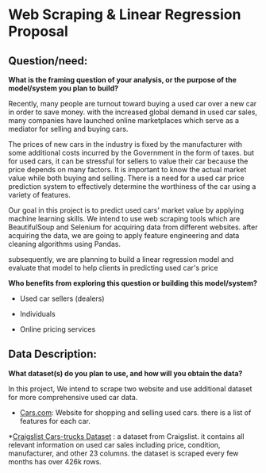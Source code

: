 # Web Scraping & Linear Regression  Proposal



## Question/need:

**What is the framing question of your analysis, or the purpose of the model/system you plan to build?**

Recently, many people are turnout toward buying a used car over a new car in order to save money.  with the increased global demand in used car sales, many companies have launched online marketplaces which serve as a mediator for selling and buying cars.

The prices of new cars in the industry is fixed by the manufacturer with some additional costs incurred by the Government in the form of taxes. but for used cars, it can be stressful for sellers to value their car because the price depends on many factors.  It is important to know the actual market value while both buying and selling. There is a need for a used car price prediction system to effectively determine the worthiness of the car using a variety of features.

Our goal in this project is to predict used cars' market value by applying machine learning skills. We intend to use web scraping tools which are BeautifulSoup and Selenium for acquiring data from different websites. after acquiring the data, we are going to apply feature engineering and data cleaning algorithms using Pandas. 

 subsequently, we are planning to build a linear regression model and evaluate that model to help clients in predicting used car's price



**Who benefits from exploring this question or building this model/system?**

* Used car sellers (dealers)

* Individuals

* Online pricing services





## Data Description:

**What dataset(s) do you plan to use, and how will you obtain the data?**

In this project, We intend to scrape two website and use additional dataset for more comprehensive used car data.


* [Cars.com](https://www.cars.com/): Website for shopping and selling used cars. there is a list of features for each car.

*[Craigslist Cars-trucks Dataset](https://www.kaggle.com/austinreese/craigslist-carstrucks-data) : a dataset from Craigslist. it contains all relevant information on used car sales including price, condition, manufacturer, and other 23 columns. the dataset is scraped every few months has over 426k rows.
